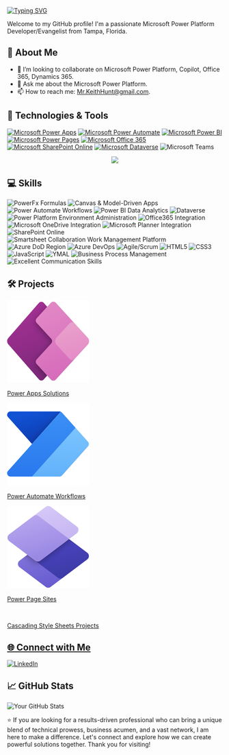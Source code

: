 [![Typing SVG](https://readme-typing-svg.herokuapp.com?font=Anek+Odia&pause=1000&color=F7A304&background=E9E9E900&random=false&width=435&lines=Hi!+I'm+Keith+Hunt!+😎✌)](https://git.io/typing-svg)

 Welcome to my GitHub profile! I'm a passionate Microsoft Power Platform Developer/Evangelist from Tampa, Florida.

## 🚀 About Me

- 👯 I’m looking to collaborate on Microsoft Power Platform, Copilot, Office 365, Dynamics 365.
- 💬 Ask me about the Microsoft Power Platform.
- 📫 How to reach me: Mr.KeithHunt@gmail.com.


## 🔧 Technologies & Tools

[![Microsoft Power Apps](https://img.shields.io/badge/Power%20Apps-%230078D4.svg?style=for-the-badge&logo=microsoft-powerapps&logoColor=white)](https://powerapps.microsoft.com/)
[![Microsoft Power Automate](https://img.shields.io/badge/Power%20Automate-%230078D4.svg?style=for-the-badge&logo=microsoft-powerautomate&logoColor=white)](https://flow.microsoft.com/)
[![Microsoft Power BI](https://img.shields.io/badge/Power%20BI-%23F2C811.svg?style=for-the-badge&logo=microsoft-powerbi&logoColor=white)](https://powerbi.microsoft.com/)
[![Microsoft Power Pages](https://img.shields.io/badge/Power%20Pages-%2344A4EF.svg?style=for-the-badge&logo=microsoft&logoColor=white)](https://www.microsoft.com/)
[![Microsoft Office 365](https://img.shields.io/badge/Office%20365-%23D83B01.svg?style=for-the-badge&logo=microsoft-office&logoColor=white)](https://www.microsoft.com/en-us/microsoft-365/)
[![Microsoft SharePoint Online](https://img.shields.io/badge/SharePoint%20Online-%23276DC3.svg?style=for-the-badge&logo=microsoft-sharepoint&logoColor=white)](https://sharepoint.microsoft.com/)
[![Microsoft Dataverse](https://img.shields.io/badge/Dataverse-%230075FF.svg?style=for-the-badge&logo=microsoft-dataverse&logoColor=white)](https://powerplatform.microsoft.com/dataverse/)
![Microsoft Teams](https://img.shields.io/badge/Microsoft_Teams-6264A7?style=for-the-badge&logo=microsoft-teams&logoColor=white)
<p align="center">
  <a href="https://skillicons.dev">
    <img src="https://skillicons.dev/icons?i=js,html,css,ansible,atom,bootstrap,svg,vscode" />
  </a>
</p>

## 💻 Skills

![PowerFx Formulas](https://img.shields.io/badge/PowerFx-Intermediate-green) 
![Canvas & Model-Driven Apps](https://img.shields.io/badge/Canvas_&_Model--Driven_Apps-Intermediate-green)
![Power Automate Workflows](https://img.shields.io/badge/Power_Automate_Workflows-Intermediate-green)
![Power BI Data Analytics](https://img.shields.io/badge/Power_BI_Data_Analytics-Intermediate-green)
![Dataverse](https://img.shields.io/badge/Dataverse-Intermediate-green)
![Power Platform Environment Administration](https://img.shields.io/badge/Power_Platform_Environment_Administration-Intermediate-green)
![Office365 Integration](https://img.shields.io/badge/Office365_Integration-Intermediate-green)
![Microsoft OneDrive Integration](https://img.shields.io/badge/Microsoft_OneDrive_Integration-Intermediate-green)
![Microsoft Planner Integration](https://img.shields.io/badge/Microsoft_Planner_Integration-Intermediate-green)
![SharePoint Online](https://img.shields.io/badge/SharePoint_Online-Intermediate-green)
![Smartsheet Collaboration Work Management Platform](https://img.shields.io/badge/Smartsheet_Collaboration_Work_Management_Platform-Intermediate-green)
![Azure DoD Region](https://img.shields.io/badge/Azure_DoD_Region-Intermediate-green)
![Azure DevOps](https://img.shields.io/badge/Azure_DevOps-Intermediate-green)
![Agile/Scrum](https://img.shields.io/badge/Agile_Scrum-Intermediate-green)
![HTML5](https://img.shields.io/badge/HTML5-Beginner-yellow) 
![CSS3](https://img.shields.io/badge/CSS3-Beginner-yellow) 
![JavaScript](https://img.shields.io/badge/JavaScript-Beginner-yellow) 
![YMAL](https://img.shields.io/badge/YMAL-Beginner-yellow)
![Business Process Management](https://img.shields.io/badge/Business_Process_Management-Expert-blue)
![Excellent Communication Skills](https://img.shields.io/badge/Excellent_Communication_Skills-Expert-blue)


## 🛠️ Projects

<div id="carouselExampleSlidesOnly" class="carousel slide" data-ride="carousel">
  <div class="carousel-inner">
    <div class="carousel-item">
     <a href="https://github.com/MrKeithHunt/PowerAppsSolutions/tree/main" target="_blank">
      <img src="https://github.com/MrKeithHunt/MrKeithHunt/blob/Images/PowerApps_scalable.svg" alt="...">
     <div class="carousel-caption d-none d-md-block">
    <p>Power Apps Solutions</p>
  </div>
</div>
    <div class="carousel-item">
      <img class="d-block w-100" src="https://github.com/MrKeithHunt/MrKeithHunt/blob/Images/PowerAutomate_scalable.svg" alt="Power Automate Workflows">
    <div class="carousel-caption d-none d-md-block">
    <p>Power Automate Workflows</p>
  </div>
    </div>
    <div class="carousel-item">
      <img class="d-block w-100" src="https://github.com/MrKeithHunt/MrKeithHunt/blob/Images/PowerPages_scalable.svg" alt="Power Pages Sites"
    <div class="carousel-caption d-none d-md-block">
    <p>Power Page Sites</p>
  </div>
       </div>
  </div>
</div>
    </div>
    <div class="carousel-item">
     <a href="https://github.com/MrKeithHunt/CSS-Projects" target="_blank">
      <img class="d-block w-100" src="https://skillicons.dev/icons?i=css" alt=""
    <div class="carousel-caption d-none d-md-block">
    <p>Cascading Style Sheets Projects</p>
  </div>
       </div>
  </div>
</div>
  
## 🌐 Connect with Me

<p align="left">
  <a href="https://www.linkedin.com/in/mrkeithhunt?lipi=urn%3Ali%3Apage%3Ad_flagship3_profile_view_base_contact_details%3BOCDZk6n6SB%2BTjr2pW4g%2Fnw%3D%3D" target="_blank">
    <img src="https://skillicons.dev/icons?i=linkedin" alt="LinkedIn" />
  </a>
</p>

## 📈 GitHub Stats

![Your GitHub Stats](https://github-readme-stats.vercel.app/api?username=mrkeithhunt&show_icons=true&theme=gruvbox)


⭐️ If you are looking for a results-driven professional who can bring a unique blend of technical prowess, business acumen, and a vast network, I am here to make a difference. Let's connect and explore how we can create powerful solutions together. Thank you for visiting! 



